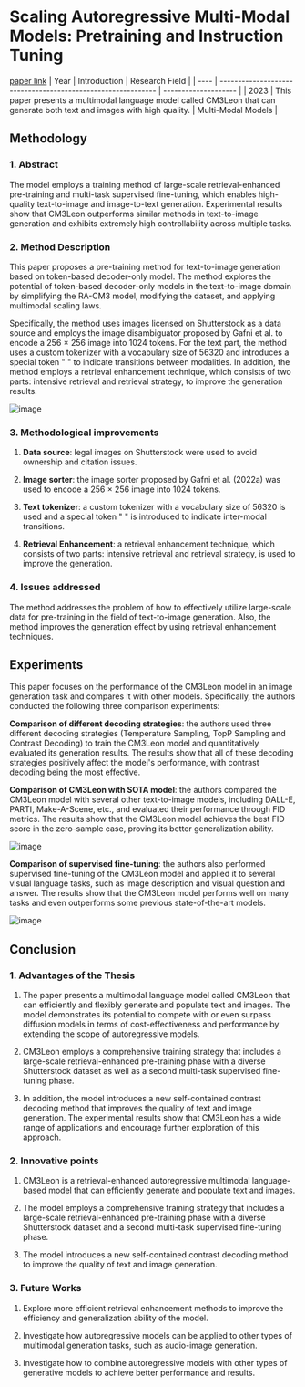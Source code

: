 # Scaling Autoregressive Multi-Modal Models: Pretraining and Instruction Tuning
[paper link](https://arxiv.org/pdf/2309.02591) 
| Year | Introduction                                                         | Research Field                 |
| ---- | ------------------------------------------------------------ | -------------------- |
| 2023 | This paper presents a multimodal language model called CM3Leon that can generate both text and images with high quality.          | Multi-Modal Models         |

## Methodology

### 1. Abstract
The model employs a training method of large-scale retrieval-enhanced pre-training and multi-task supervised fine-tuning, which enables high-quality text-to-image and image-to-text generation. Experimental results show that CM3Leon outperforms similar methods in text-to-image generation and exhibits extremely high controllability across multiple tasks.

### 2. Method Description 
This paper proposes a pre-training method for text-to-image generation based on token-based decoder-only model. The method explores the potential of token-based decoder-only models in the text-to-image domain by simplifying the RA-CM3 model, modifying the dataset, and applying multimodal scaling laws. 

Specifically, the method uses images licensed on Shutterstock as a data source and employs the image disambiguator proposed by Gafni et al. to encode a 256 × 256 image into 1024 tokens. For the text part, the method uses a custom tokenizer with a vocabulary size of 56320 and introduces a special token " " to indicate transitions between modalities. In addition, the method employs a retrieval enhancement technique, which consists of two parts: intensive retrieval and retrieval strategy, to improve the generation results.

![image](https://github.com/user-attachments/assets/e1c8251b-cbc8-42e4-881a-cc743a52d36b)

### 3. Methodological improvements
  1. **Data source**: legal images on Shutterstock were used to avoid ownership and citation issues.
  
  2. **Image sorter**: the image sorter proposed by Gafni et al. (2022a) was used to encode a 256 × 256 image into 1024 tokens.
  
  3. **Text tokenizer**: a custom tokenizer with a vocabulary size of 56320 is used and a special token " " is introduced to indicate inter-modal transitions.
  
  4. **Retrieval Enhancement**: a retrieval enhancement technique, which consists of two parts: intensive retrieval and retrieval strategy, is used to improve the generation.
     
### 4. Issues addressed 
The method addresses the problem of how to effectively utilize large-scale data for pre-training in the field of text-to-image generation. Also, the method improves the generation effect by using retrieval enhancement techniques.

## Experiments
This paper focuses on the performance of the CM3Leon model in an image generation task and compares it with other models. Specifically, the authors conducted the following three comparison experiments:

**Comparison of different decoding strategies**: the authors used three different decoding strategies (Temperature Sampling, TopP Sampling and Contrast Decoding) to train the CM3Leon model and quantitatively evaluated its generation results. The results show that all of these decoding strategies positively affect the model's performance, with contrast decoding being the most effective.

**Comparison of CM3Leon with SOTA model**: the authors compared the CM3Leon model with several other text-to-image models, including DALL-E, PARTI, Make-A-Scene, etc., and evaluated their performance through FID metrics. The results show that the CM3Leon model achieves the best FID score in the zero-sample case, proving its better generalization ability.

![image](https://github.com/user-attachments/assets/21ad73d4-7398-4ef2-a93a-c7b59bcef793)

**Comparison of supervised fine-tuning**: the authors also performed supervised fine-tuning of the CM3Leon model and applied it to several visual language tasks, such as image description and visual question and answer. The results show that the CM3Leon model performs well on many tasks and even outperforms some previous state-of-the-art models.  

![image](https://github.com/user-attachments/assets/b5617031-b8bd-48a4-bce2-f260ae44444e)

## Conclusion

### 1. Advantages of the Thesis
  1. The paper presents a multimodal language model called CM3Leon that can efficiently and flexibly generate and populate text and images. The model demonstrates its potential to compete with or even surpass diffusion models in terms of cost-effectiveness and performance by extending the scope of autoregressive models.
  
  2. CM3Leon employs a comprehensive training strategy that includes a large-scale retrieval-enhanced pre-training phase with a diverse Shutterstock dataset as well as a second multi-task supervised fine-tuning phase.
  
  3. In addition, the model introduces a new self-contained contrast decoding method that improves the quality of text and image generation. The experimental results show that CM3Leon has a wide range of applications and encourage further exploration of this approach.

### 2. Innovative points
  1. CM3Leon is a retrieval-enhanced autoregressive multimodal language-based model that can efficiently generate and populate text and images.
  
  2. The model employs a comprehensive training strategy that includes a large-scale retrieval-enhanced pre-training phase with a diverse Shutterstock dataset and a second multi-task supervised fine-tuning phase.
  
  3. The model introduces a new self-contained contrast decoding method to improve the quality of text and image generation.
     
### 3. Future Works
  1. Explore more efficient retrieval enhancement methods to improve the efficiency and generalization ability of the model.
  
  2. Investigate how autoregressive models can be applied to other types of multimodal generation tasks, such as audio-image generation.
  
  3. Investigate how to combine autoregressive models with other types of generative models to achieve better performance and results.
